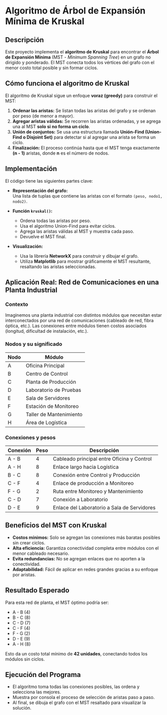 # Algoritmo de Árbol de Expansión Mínima de Kruskal

## Descripción  
Este proyecto implementa el **algoritmo de Kruskal** para encontrar el **Árbol de Expansión Mínima** (MST - *Minimum Spanning Tree*) en un grafo no dirigido y ponderado. El MST conecta todos los vértices del grafo con el menor costo total posible y sin formar ciclos.

## Cómo funciona el algoritmo de Kruskal  
El algoritmo de Kruskal sigue un enfoque **voraz (greedy)** para construir el MST:

1. **Ordenar las aristas:** Se listan todas las aristas del grafo y se ordenan por peso (de menor a mayor).  
2. **Agregar aristas válidas:** Se recorren las aristas ordenadas, y se agrega una al MST **solo si no forma un ciclo**.  
3. **Unión de conjuntos:** Se usa una estructura llamada **Unión-Find (Union-Find o Disjoint Set)** para detectar si al agregar una arista se forma un ciclo.  
4. **Finalización:** El proceso continúa hasta que el MST tenga exactamente **(n - 1)** aristas, donde **n** es el número de nodos.

## Implementación  
El código tiene las siguientes partes clave:

- **Representación del grafo:**  
  Una lista de tuplas que contiene las aristas con el formato `(peso, nodo1, nodo2)`.

- **Función `kruskal()`:**  
  - Ordena todas las aristas por peso.  
  - Usa el algoritmo Union-Find para evitar ciclos.  
  - Agrega las aristas válidas al MST y muestra cada paso.  
  - Devuelve el MST final.

- **Visualización:**  
  - Usa la librería **NetworkX** para construir y dibujar el grafo.  
  - Utiliza **Matplotlib** para mostrar gráficamente el MST resultante, resaltando las aristas seleccionadas.

## Aplicación Real: Red de Comunicaciones en una Planta Industrial

### Contexto  
Imaginemos una planta industrial con distintos módulos que necesitan estar interconectados por una red de comunicaciones (cableado de red, fibra óptica, etc.). Las conexiones entre módulos tienen costos asociados (longitud, dificultad de instalación, etc.).

### Nodos y su significado

| Nodo | Módulo                                |
|------|----------------------------------------|
| A    | Oficina Principal                      |
| B    | Centro de Control                      |
| C    | Planta de Producción                   |
| D    | Laboratorio de Pruebas                 |
| E    | Sala de Servidores                     |
| F    | Estación de Monitoreo                  |
| G    | Taller de Mantenimiento                |
| H    | Área de Logística                      |

### Conexiones y pesos

| Conexión | Peso | Descripción                                  |
|----------|------|----------------------------------------------|
| A - B    | 4    | Cableado principal entre Oficina y Control   |
| A - H    | 8    | Enlace largo hacia Logística                 |
| B - C    | 8    | Conexión entre Control y Producción          |
| C - F    | 4    | Enlace de producción a Monitoreo             |
| F - G    | 2    | Ruta entre Monitoreo y Mantenimiento         |
| C - D    | 7    | Conexión a Laboratorio                       |
| D - E    | 9    | Enlace del Laboratorio a Sala de Servidores |

## Beneficios del MST con Kruskal

- **Costos mínimos:** Solo se agregan las conexiones más baratas posibles sin crear ciclos.  
- **Alta eficiencia:** Garantiza conectividad completa entre módulos con el menor cableado necesario.  
- **Evita redundancias:** No se agregan enlaces que no aporten a la conectividad.  
- **Adaptabilidad:** Fácil de aplicar en redes grandes gracias a su enfoque por aristas.

## Resultado Esperado

Para esta red de planta, el MST óptimo podría ser:

- A - B (4)  
- B - C (8)  
- C - D (7)  
- C - F (4)  
- F - G (2)  
- D - E (9)  
- A - H (8)

Esto da un costo total mínimo de **42 unidades**, conectando todos los módulos sin ciclos.

## Ejecución del Programa

- El algoritmo toma todas las conexiones posibles, las ordena y selecciona las mejores.  
- Muestra por consola el proceso de selección de aristas paso a paso.  
- Al final, se dibuja el grafo con el MST resaltado para visualizar la solución.
